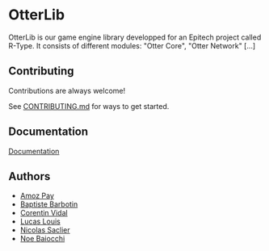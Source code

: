 
# OtterLib

OtterLib is our game engine library developped for an Epitech project called R-Type.
It consists of different modules: "Otter Core", "Otter Network" [...]


## Contributing

Contributions are always welcome!

See [CONTRIBUTING.md](./CONTRIBUTING.md) for ways to get started.

## Documentation

[Documentation](https://amozpay.github.io/OtterLib/index.html)


## Authors

- [Amoz Pay](https://www.github.com/AmozPay)
- [Baptiste Barbotin](https://www.github.com/barbo69)
- [Corentin Vidal](https://www.youtube.com/watch?v=p7YXXieghto)
- [Lucas Louis](https://www.youtube.com/watch?v=p7YXXieghto)
- [Nicolas Saclier](https://www.github.com/fzuefo)
- [Noe Baiocchi](https://www.github.com/nbaiocchi)

